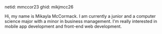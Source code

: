 netid: mmccor23
ghid: mikjmcc26

Hi, my name is Mikayla McCormack. I am currently a junior and a computer science major with a minor in business management. I'm really interested in mobile app development and front-end web development.
